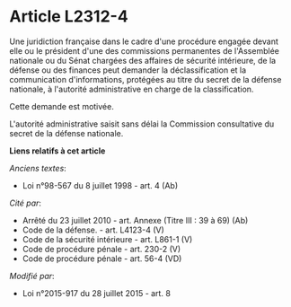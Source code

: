 # Article L2312-4

Une juridiction française dans le cadre d'une procédure engagée devant elle ou le président d'une des commissions permanentes
de l'Assemblée nationale ou du Sénat chargées des affaires de sécurité intérieure, de la défense ou des finances  peut
demander la déclassification et la communication d'informations, protégées au titre du secret de la défense nationale, à
l'autorité administrative en charge de la classification. 

Cette demande est motivée.

L'autorité administrative saisit sans délai la Commission consultative du secret de la défense nationale.

**Liens relatifs à cet article**

_Anciens textes_:

  - Loi n°98-567 du 8 juillet 1998 - art. 4 (Ab)

_Cité par_:

  - Arrêté du 23 juillet 2010 - art. Annexe (Titre III : 39 à 69) (Ab)
  - Code de la défense. - art. L4123-4 (V)
  - Code de la sécurité intérieure - art. L861-1 (V)
  - Code de procédure pénale - art. 230-2 (V)
  - Code de procédure pénale - art. 56-4 (VD)

_Modifié par_:

  - Loi n°2015-917 du 28 juillet 2015 - art. 8
